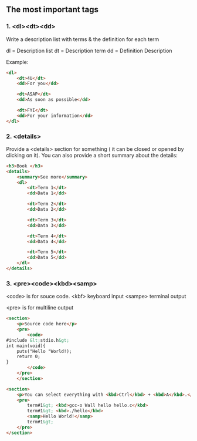 ## The most important tags

### 1. \<dl>\<dt>\<dd>

Write a description list with terms & the definition for each term

dl = Description list
dt = Description term
dd = Definition Description

Example:

```HTML
<dl>
    <dt>4U</dt>
    <dd>For you</dd>

    <dt>ASAP</dt>
    <dd>As soon as possible</dd>

    <dt>FYI</dt>
    <dd>For your information</dd>
</dl>
```

### 2. \<details>

Provide a \<details> section for something ( it can be closed or opened by clicking on it). You can also provide a short summary about the details:

```HTML
<h3>Book </h3>
<details>
    <summary>See more</summary>
    <dl>
        <dt>Term 1</dt>
        <dd>Data 1</dd>

        <dt>Term 2</dt>
        <dd>Data 2</dd>

        <dt>Term 3</dt>
        <dd>Data 3</dd>

        <dt>Term 4</dt>
        <dd>Data 4</dd>

        <dt>Term 5</dt>
        <dd>Data 5</dd>
    </dl>
</details>
```

### 3. \<pre>\<code>\<kbd>\<samp>

\<code> is for souce code.
\<kbf> keyboard input
\<sampe> terminal output

\<pre> is for multiline output

```HTML
<section>
    <p>Source code here</p>
    <pre>
        <code>
#include &lt;stdio.h&gt;
int main(void){
    puts("Hello "World!);
    return 0;
}
        </code>
    </pre>
    </section>

<section>
    <p>You can select everything with <kbd>Ctrl</kbd> + <kbd>A</kbd>.</p>
    <pre>
        term#1&gt; <kbd>gcc-o Wall hello hello.c</kbd>
        term#1&gt; <kbd>./hello</kbd>
        <samp>Hello World!</samp>
        term#1&gt;
    </pre>
</section>
```